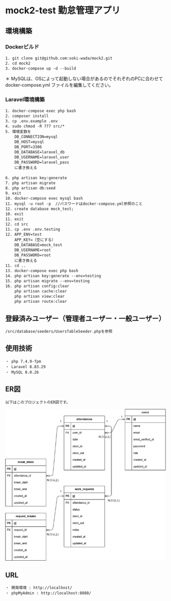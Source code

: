 # mock2-test 勤怠管理アプリ

## 環境構築
### Dockerビルド
    1. git clone git@github.com:soki-wada/mock2.git
    2. cd mock2
    3. docker-compose up -d --build

  ＊ MySQLは、OSによって起動しない場合があるのでそれぞれのPCに合わせて docker-compose.yml ファイルを編集してください。

### Laravel環境構築
    1. docker-compose exec php bash
    2. composer install
    3. cp .env.example .env
    4. sudo chmod -R 777 src/*
    5. 環境変数を
        DB_CONNECTION=mysql
        DB_HOST=mysql
        DB_PORT=3306
        DB_DATABASE=laravel_db
        DB_USERNAME=laravel_user
        DB_PASSWORD=laravel_pass
        に書き換える

    6. php artisan key:generate
    7. php artisan migrate
    8. php artisan db:seed
    9. exit
    10. docker-compose exec mysql bash
    11. mysql -u root -p  //パスワードはdocker-compose.yml参照のこと
    12. create database mock_test;
    10. exit
    11. exit
    12. cd src
    11. cp .env .env.testing
    12. APP_ENV=test
        APP_KEY=（空にする）
        DB_DATABASE=mock_test
        DB_USERNAME=root
        DB_PASSWORD=root 
        に書き換える
    11. cd ..
    13. docker-compose exec php bash
    14. php artisan key:generate --env=testing
    15. php artisan migrate --env=testing
    16. php artisan config:clear
        php artisan cache:clear
        php artisan view:clear
        php artisan route:clear

## 登録済みユーザー（管理者ユーザー・一般ユーザー）
    /src/database/seeders/UsersTableSeeder.phpを参照

## 使用技術
    ・ php 7.4.9-fpm
    ・ Laravel 8.83.29
    ・ MySQL 8.0.26

## ER図
    以下はこのプロジェクトのER図です。

![ER図](https://github.com/soki-wada/mock2/blob/main/mock2.png)

## URL
    ・ 開発環境 : http://localhost/
    ・ phpMyAdmin : http://localhost:8080/
